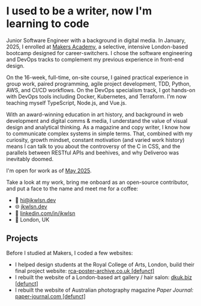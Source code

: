 # I used to be a writer, now I'm learning to code

Junior Software Engineer with a background in digital media. In January, 2025, I enrolled at [Makers Academy](https://github.com/makersacademy), a selective, intensive London-based bootcamp designed for career-switchers. I chose the software engineering and DevOps tracks to complement my previous experience in front-end design.

On the 16-week, full-time, on-site course, I gained practical experience in group work, paired programming, agile project development, TDD, Python, AWS, and CI/CD workflows. On the DevOps specialism track, I got hands-on with DevOps tools including Docker, Kubernetes, and Terraform. I'm now teaching myself TypeScript, Node.js, and Vue.js.

With an award-winning education in art history, and background in web development and digital comms & media, I understand the value of visual design and analytical thinking. As a magazine and copy writer, I know how to communicate complex systems in simple terms. That, combined with my curiosity, growth mindset, constant motivation (and varied work history) means I can talk to you about the controversy of the C in CSS, and the parallels between RESTful APIs and beehives, and why Deliveroo was inevitably doomed.

I'm open for work as of [May 2025](https://calendar.google.com/calendar/render?action=TEMPLATE&dates=20250519%2F20250520&details=%3Col%3E%3Cli%3ECheck%20out%20%3Ca%20href%3D%22https%3A%2F%2Fwww.linkedin.com%2Fin%2Fjkwlsn%22%3Elinkedin.com%2Fin%2Fjkwlsn%3C%2Fa%3E%3C%2Fli%3E%0A%3Cli%3ECheck%20out%20%3Ca%20href%3D%22https%3A%2F%2Fgithub.com%2Fjkwlsn%22%3Egithub.com%2Fjkwlsn%3C%2Fa%3E%3C%2Fli%3E%0A%3Cli%3EEmail%20%3Ca%20href%3D%22mailt%3Ahi%40jkwlsn.dev%22%3Ehi%40jkwlsn.dev%3C%2Fa%3E%3C%2Fli%3E%0A%3Cli%3E%3Cstrong%3EHire%20him%3C%2Fstrong%3E%3C%2Fli%3E%3C%2Fol%3E&text=Jake%20Wilson%20has%20graduated%20from%20Makers%20Software%20Engineering%20and%20DevOps%20Bootcamp%21&location=London%2C%20UK&add=hi@jkwlsn.dev&trp=true&sprop=https%3A%2F%2Fjkwlsn.dev&sprop=name:Jake%20Wilson).

Take a look at my work, bring me onboard as an open-source contributor, and put a face to the name and meet me for a coffee:
- 📧 [hi@jkwlsn.dev](mailto:hi@jkwlsn.dev)
- 🌐 [jkwlsn.dev](https://jkwlsn.dev)
- 🤝 [linkedin.com/in/jkwlsn](https://www.linkedin.com/in/jkwlsn)
- 📍 London, UK

## Projects

Before I studied at Makers, I coded a few websites:
- I helped design students at the Royal College of Arts, London, build their final project website: [rca-poster-archive.co.uk [defunct]](https://github.com/rca-poster-archive/rca-poster-archive/)
- I rebuilt the website of a London-based art gallery / hair salon: [dkuk.biz [defunct]](https://github.com/jkwlsn/dkuk-wp-theme)
- I rebuilt the website of Australian photography magazine _Paper Journal:_ [paper-journal.com [defunct]](https://github.com/Paper-Journal)

